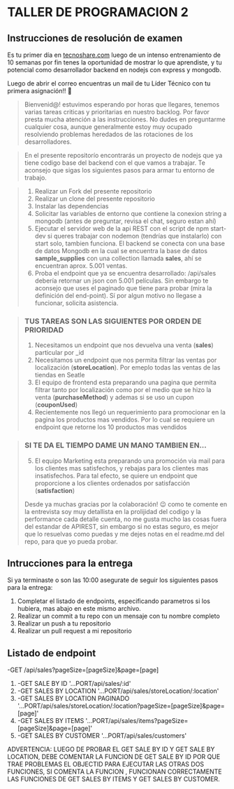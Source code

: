 # TALLER DE PROGRAMACION 2

## Instrucciones de resolución de examen

Es tu primer día en [tecnoshare.com](http://tecnoshare.com) luego de un intenso entrenamiento de 10 semanas por fin tenes la oportunidad de mostrar lo que aprendiste, y tu potencial como desarrollador backend en nodejs con express y mongodb.

Luego de abrir el correo encuentras un mail de tu Líder Técnico con tu primera asignación!! 💪

> Bienvenid@! estuvimos esperando por horas que llegares, tenemos varias tareas criticas y prioritarias en nuestro backlog. Por favor presta mucha atención a las instrucciones. No dudes en preguntarme cualquier cosa, aunque generalmente estoy muy ocupado resolviendo problemas heredados de las rotaciones de los desarrolladores.

> En el presente repositorío encontrarás un proyecto de nodejs que ya tiene codigo base del backend con el que vamos a trabajar. Te aconsejo que sigas los siguientes pasos para armar tu entorno de trabajo.

> 1. Realizar un Fork del presente repositorio
> 2. Realizar un clone del presente repositorio
> 3. Instalar las dependencias
> 4. Solicitar las variables de entorno que contiene la conexion string a mongodb (antes de preguntar, revisa el chat, seguro estan ahí)
> 5. Ejecutar el servidor web de la api REST con el script de npm start-dev si queres trabajar con nodemon (tendrías que instalarlo) con start solo, tambien funciona.
>    El backend se conecta con una base de datos Mongodb en la cual se encuentra la base de datos **sample_supplies** con una collection llamada **sales**, ahí se encuentran aprox. 5.001 ventas.
> 6. Proba el endpoint que ya se encuentra desarrollado: /api/sales debería retornar un json con 5.001 películas. Sin embargo te aconsejo que uses el paginado que tiene para probar (mira la definición del end-point). Sí por algun motivo no llegase a funcionar, solicita asistencia.

> ### TUS TAREAS SON LAS SIGUIENTES POR ORDEN DE PRIORIDAD
>
> 1. Necesitamos un endpoint que nos devuelva una venta (**sales**) particular por \_id
> 2. Necesitamos un endpoint que nos permita filtrar las ventas por localización (**storeLocation**). Por emeplo todas las ventas de las tiendas en Seatle
> 3. El equipo de frontend esta preparando una pagina que permita filtrar tanto por localización como por el medio que se hizo la venta (**purchaseMethod**) y ademas si se uso un cupon (**couponUsed**)
> 4. Recientemente nos llegó un requerimiento para promocionar en la pagina los productos mas vendidos. Por lo cual se requiere un endpoint que retorne los 10 productos mas vendidos

> ### SI TE DA EL TIEMPO DAME UN MANO TAMBIEN EN...
>
> 5. El equipo Marketing esta preparando una promoción via mail para los clientes mas satisfechos, y rebajas para los clientes mas insatisfechos. Para tal efecto, se quiere un endpoint que proporcione a los clientes ordenados por satisfacción (**satisfaction**)
>
> Desde ya muchas gracias por la colaboración! 😉 como te comente en la entrevista soy muy detallista en la prolijidad del codigo y la performance cada detalle cuenta, no me gusta mucho las cosas fuera del estandar de APIREST, sin embargo si no estas seguro, es mejor que lo resuelvas como puedas y me dejes notas en el readme.md del repo, para que yo pueda probar.

## Intrucciones para la entrega

Si ya terminaste o son las 10:00 asegurate de seguir los siguientes pasos para la entrega:

1. Completar el listado de endpoints, especificando parametros si los hubiera, mas abajo en este mismo archivo.
2. Realizar un commit a tu repo con un mensaje con tu nombre completo
3. Realizar un push a tu repositorio
4. Realizar un pull request a mi repositorio

## Listado de endpoint

-GET /api/sales?pageSize=[pageSize]&page=[page]
1. -GET SALE BY ID '...PORT/api/sales/:id'
2. -GET SALES BY LOCATION '...PORT/api/sales/storeLocation/:location'
3. -GET SALES BY LOCATION PAGINADO '...PORT/api/sales/storeLocation/:location?pageSize=[pageSize]&page=[page]'
4. -GET SALES BY ITEMS '...PORT/api/sales/items?pageSize=[pageSize]&page=[page]'
5. -GET SALES BY CUSTOMER '...PORT/api/sales/customers'

ADVERTENCIA: LUEGO DE PROBAR EL GET SALE BY ID Y GET SALE BY LOCATION, DEBE COMENTAR LA FUNCION DE GET SALE BY ID POR QUE TRAE PROBLEMAS EL OBJECTID PARA EJECUTAR LAS OTRAS DOS FUNCIONES, SI COMENTA LA FUNCION , FUNCIONAN CORRECTAMENTE LAS FUNCIONES DE GET SALES BY ITEMS Y GET SALES BY CUSTOMER.